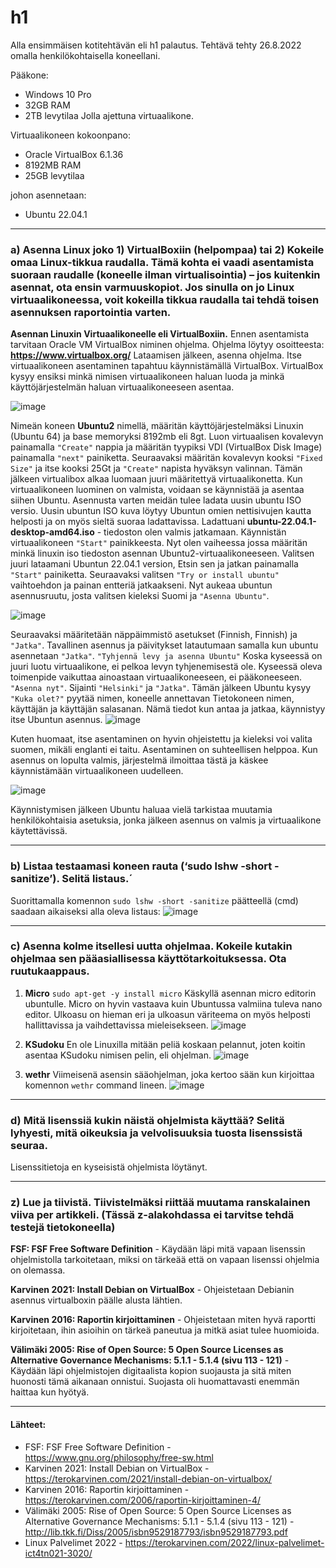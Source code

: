 # h1

Alla ensimmäisen kotitehtävän eli h1 palautus. 
Tehtävä tehty 26.8.2022 omalla henkilökohtaisella koneellani.

Pääkone:

- Windows 10 Pro
- 32GB RAM
- 2TB levytilaa Jolla ajettuna virtuaalikone.

Virtuaalikoneen kokoonpano:

- Oracle VirtualBox 6.1.36 
- 8192MB RAM
- 25GB levytilaa

johon asennetaan:
- Ubuntu 22.04.1

------------------------------------------------------------------------------

### a) Asenna Linux joko 1) VirtualBoxiin (helpompaa) tai 2) Kokeile omaa Linux-tikkua raudalla. Tämä kohta ei vaadi asentamista suoraan raudalle (koneelle ilman virtualisointia) – jos kuitenkin asennat, ota ensin varmuuskopiot. Jos sinulla on jo Linux virtuaalikoneessa, voit kokeilla tikkua raudalla tai tehdä toisen asennuksen raportointia varten.
**Asennan Linuxin Virtuaalikoneelle eli VirtualBoxiin.** Ennen asentamista tarvitaan Oracle VM VirtualBox niminen ohjelma. Ohjelma löytyy osoitteesta: **https://www.virtualbox.org/** Lataamisen jälkeen, asenna ohjelma. Itse virtuaalikoneen asentaminen tapahtuu käynnistämällä VirtualBox. VirtualBox kysyy ensiksi minkä nimisen virtuaalikoneen haluan luoda ja minkä käyttöjärjestelmän haluan virtuaalikoneeseen asentaa. 

![image](https://user-images.githubusercontent.com/102689055/187198646-9a38dba7-3638-4efa-aa6e-7d9089657015.png) 

Nimeän koneen **Ubuntu2** nimellä, määritän käyttöjärjestelmäksi Linuxin (Ubuntu 64) ja base memoryksi 8192mb eli 8gt. Luon virtuaalisen kovalevyn painamalla `"Create"` nappia ja määritän tyypiksi VDI (VirtualBox Disk Image) painamalla `"next"` painiketta. Seuraavaksi määritän kovalevyn kooksi `"Fixed Size"` ja itse kooksi 25Gt ja `"Create"` napista hyväksyn valinnan. Tämän jälkeen virtualibox alkaa luomaan juuri määritettyä virtuaalikonetta. Kun virtuaalikoneen luominen on valmista, voidaan se käynnistää ja asentaa siihen Ubuntu. Asennusta varten meidän tulee ladata uusin ubuntu ISO versio. Uusin ubuntun ISO kuva löytyy Ubuntun omien nettisivujen kautta helposti ja on myös sieltä suoraa ladattavissa. Ladattuani **ubuntu-22.04.1-desktop-amd64.iso** - tiedoston olen valmis jatkamaan. Käynnistän virtuaalikoneen `"Start"` painikkeesta. Nyt olen vaiheessa jossa määritän minkä linuxin iso tiedoston asennan Ubuntu2-virtuaalikoneeseen. Valitsen juuri lataamani Ubuntun 22.04.1 version, Etsin sen ja jatkan painamalla `"Start"` painiketta. Seuraavaksi valitsen `"Try or install ubuntu"` vaihtoehdon ja painan entteriä jatkaakseni. Nyt aukeaa ubuntun asennusruutu, josta valitsen kieleksi Suomi ja `"Asenna Ubuntu"`. 

![image](https://user-images.githubusercontent.com/102689055/186856309-0237c607-a2c1-4b74-9110-bf59f680f119.png)

Seuraavaksi määritetään näppäimmistö asetukset (Finnish, Finnish) ja `"Jatka"`. Tavallinen asennus ja päivitykset latautumaan samalla kun ubuntu asennetaan `"Jatka"`. `"Tyhjennä levy ja asenna Ubuntu"` Koska kyseessä on juuri luotu virtuaalikone, ei pelkoa levyn tyhjenemisestä ole. Kyseessä oleva toimenpide vaikuttaa ainoastaan virtuaalikoneeseen, ei pääkoneeseen. `"Asenna nyt"`. Sijainti `"Helsinki"` ja `"Jatka"`. Tämän jälkeen Ubuntu kysyy `"Kuka olet?"` pyytää nimen, koneelle annettavan Tietokoneen nimen, käyttäjän ja käyttäjän salasanan. Nämä tiedot kun antaa ja jatkaa, käynnistyy itse Ubuntun asennus. 
![image](https://user-images.githubusercontent.com/102689055/187202844-b8be41a6-0bec-4666-89fc-a55c0128cbe0.png) 

Kuten huomaat, itse asentaminen on hyvin ohjeistettu ja kieleksi voi valita suomen, mikäli englanti ei taitu. Asentaminen on suhteellisen helppoa. Kun asennus on lopulta valmis, järjestelmä ilmoittaa tästä ja käskee käynnistämään virtuaalikoneen uudelleen. 

![image](https://user-images.githubusercontent.com/102689055/187203466-e3b6a0b2-a420-4173-830a-8ec6789d3188.png)
 
Käynnistymisen jälkeen Ubuntu haluaa vielä tarkistaa muutamia henkilökohtaisia asetuksia, jonka jälkeen asennus on valmis ja virtuaalikone käytettävissä. 

-------------------------------------------------------------------

### b) Listaa testaamasi koneen rauta (‘sudo lshw -short -sanitize’). Selitä listaus.´
Suorittamalla komennon `sudo lshw -short -sanitize` päätteellä (cmd) saadaan aikaiseksi alla oleva listaus: 
![image](https://user-images.githubusercontent.com/102689055/187204393-bdc57a9d-f0fc-4516-8eee-33c6e2bf7e1b.png)

-------------------------------------------------------------------

### c) Asenna kolme itsellesi uutta ohjelmaa. Kokeile kutakin ohjelmaa sen pääasiallisessa käyttötarkoituksessa. Ota ruutukaappaus.
1. **Micro** `sudo apt-get -y install micro` Käskyllä asennan micro editorin ubuntulle. Micro on hyvin vastaava kuin Ubuntussa valmiina tuleva nano editor. Ulkoasu on hieman eri ja ulkoasun väriteema on myös helposti hallittavissa ja vaihdettavissa mieleisekseen. ![image](https://user-images.githubusercontent.com/102689055/187925658-4fbde83b-0975-4e4b-a68d-b9b5c49f20b1.png)


2. **KSudoku**
En ole Linuxilla mitään peliä koskaan pelannut, joten koitin asentaa KSudoku nimisen pelin, eli ohjelman. 
![image](https://user-images.githubusercontent.com/102689055/187928272-b298f2bf-9367-463c-9c07-8239feb5b08a.png)


3. **wethr**
Viimeisenä asensin sääohjelman, joka kertoo sään kun kirjoittaa komennon `wethr` command lineen.
![image](https://user-images.githubusercontent.com/102689055/187929491-9763ee11-f3df-47fc-90b6-bd7f520fa208.png)

--------------------------------------------------------------------------

### d) Mitä lisenssiä kukin näistä ohjelmista käyttää? Selitä lyhyesti, mitä oikeuksia ja velvolisuuksia tuosta lisenssistä seuraa.
Lisenssitietoja en kyseisistä ohjelmista löytänyt. 

----------------------------------------------------------------------

### z) Lue ja tiivistä. Tiivistelmäksi riittää muutama ranskalainen viiva per artikkeli. (Tässä z-alakohdassa ei tarvitse tehdä testejä tietokoneella)
**FSF: FSF Free Software Definition**  - Käydään läpi mitä vapaan lisenssin ohjelmistolla tarkoitetaan, miksi on tärkeää että on vapaan lisenssi ohjelmia on olemassa. 

**Karvinen 2021: Install Debian on VirtualBox** - Ohjeistetaan Debianin asennus virtualboxin päälle alusta lähtien. 

**Karvinen 2016: Raportin kirjoittaminen** - Ohjeistetaan miten hyvä raportti kirjoitetaan, ihin asioihin on tärkeä paneutua ja mitkä asiat tulee huomioida. 

**Välimäki 2005: Rise of Open Source: 5 Open Source Licenses as Alternative Governance Mechanisms: 5.1.1 - 5.1.4 (sivu 113 - 121)** - Käydään läpi ohjelmistojen digitaalista kopion suojausta ja sitä miten huonosti tämä aikanaan onnistui. Suojasta oli huomattavasti enemmän haittaa kun hyötyä. 

-------------------------------------------------------------------

#### Lähteet:

- FSF: FSF Free Software Definition - https://www.gnu.org/philosophy/free-sw.html
- Karvinen 2021: Install Debian on VirtualBox - https://terokarvinen.com/2021/install-debian-on-virtualbox/
- Karvinen 2016: Raportin kirjoittaminen - https://terokarvinen.com/2006/raportin-kirjoittaminen-4/
- Välimäki 2005: Rise of Open Source: 5 Open Source Licenses as Alternative Governance Mechanisms: 5.1.1 - 5.1.4 (sivu 113 - 121) - http://lib.tkk.fi/Diss/2005/isbn9529187793/isbn9529187793.pdf
- Linux Palvelimet 2022 - https://terokarvinen.com/2022/linux-palvelimet-ict4tn021-3020/

